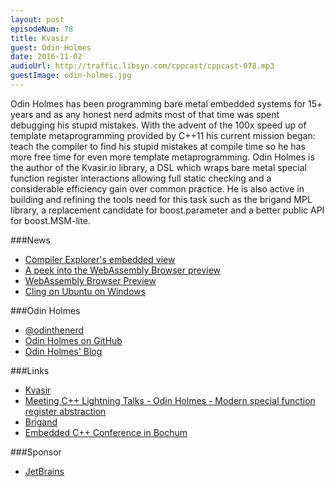 ```yaml
---
layout: post
episodeNum: 78
title: Kvasir
guest: Odin Holmes
date: 2016-11-02
audioUrl: http://traffic.libsyn.com/cppcast/cppcast-078.mp3
guestImage: odin-holmes.jpg
---
```


Odin Holmes has been programming bare metal embedded systems for 15+ years and as any honest nerd admits most of that time was spent debugging his stupid mistakes. With the advent of the 100x speed up of template metaprogramming provided by C++11 his current mission began: teach the compiler to find his stupid mistakes at compile time so he has more free time for even more template metaprogramming. Odin Holmes is the author of the Kvasir.io library, a DSL which wraps bare metal special function register interactions allowing full static checking and a considerable efficiency gain over common practice. He is also active in building and refining the tools need for this task such as the brigand MPL library, a replacement candidate for boost.parameter and a better public API for boost.MSM-lite.

###News

 - [Compiler Explorer's embedded view](http://xania.org/201611/compiler-explorer-now-supports-embedded-view)
 - [A peek into the WebAssembly Browser preview](https://blogs.windows.com/msedgedev/2016/10/31/webassembly-browser-preview/#FkxTj26Ahp54efus.97)
 - [WebAssembly Browser Preview](https://hacks.mozilla.org/2016/10/webassembly-browser-preview/)
 - [Cling on Ubuntu on Windows](https://www.youtube.com/watch?v=PLF5Y5BXD_g)
 
###Odin Holmes

 - [@odinthenerd](https://twitter.com/odinthenerd)
 - [Odin Holmes on GitHub](https://github.com/porkybrain)
 - [Odin Holmes' Blog](http://metaporky.blogspot.de/)
 
###Links

 - [Kvasir](http://kvasir.io/)
 - [Meeting C++ Lightning Talks - Odin Holmes - Modern special function register abstraction](https://www.youtube.com/watch?v=AKAYc9ZFBhk)
 - [Brigand](https://github.com/edouarda/brigand)
 - [Embedded C++ Conference in Bochum](http://www.embo.io/)
 
###Sponsor

- [JetBrains](https://www.jetbrains.com/cpp/?utm_source=cppcast&utm_medium=podcast&utm_content=cppcast-podcast&utm_campaign=cpp)

